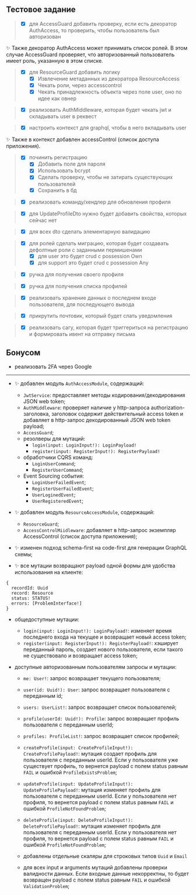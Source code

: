 ## Тестовое задание

> - [x] для AccessGuard добавить проверку, если есть декоратор AuthAccess, то проверить, чтобы пользователь был авторизован

:sparkles: Также декоратор AuthAccess может принимать список ролей. В этом случае AccessGuard проверяет, что авторизованный пользователь имеет роль, указанную в этом списке.

> - [x] для ResourceGuard добавить логику
>   - [x] Извлечение метаданных из декоратора ResourceAccess
>   - [x] Чекать роли, через accesscontrol
>   - [x] Чекать принадлежность объекта через поле user, оно по идее как овнер

> - [x] реализовать AuthMiddleware, которая будет чекать jwt и складывать user в реквест

> - [x] настроить контекст для graphql, чтобы в него вкладывать user

:sparkles: Также в контекст добавлен accessControl (список доступа приложения).


> - [x] починить регистрацию
>   - [x] Добавить поле для пароля
>   - [x] Использовать bcrypt
>   - [x] Сделать проверку, чтобы не затирать существующих пользователей
>   - [x] Сохранить в бд

> - [x] реализовать команду/хендлер для обновления профиля

> - [x] для UpdateProfileDto нужно будет добавить свойства, которых сейчас нет

> - [x] для всех dto сделать элементарную валидацию

> - [x] для ролей сделать миграцию, которая будет создавать дефолтные роли с заданными пермишенами
>   - [x] для user это будет crud с possession Own
>   - [x] для support это будет crud с possession Any

> - [x] ручка для получения своего профиля

> - [x] ручка для получения списка профилей

> - [x] реализовать хранение данных о последнем входе пользователя, для последующего вывода

> - [x] прикрутить почтовик, который будет слать уведомления

> - [x] реализовать сагу, которая будет триггериться на регистрацию и формировать ивент на отправку письма

## Бонусом

- реализовать 2FA через Google

---

- :sparkles: добавлен модуль `AuthAccessModule`, содержащий:

  - `JwtService`: предоставляет методы кодирования/декодирования JSON web token;
  - `AuthMiddleware`: проверяет наличие у http-запроса authorization-заголовка, заголовок содержит действительный access token и добавляет в http-запрос декодированный JSON web token payload;
  - `AccessGuard`;
  - резолверы для мутаций:
    - `login(input: LoginInput!): LoginPayload!`
    - `register(input: RegisterInput!): RegisterPayload!`
  - обработчики CQRS команд:
    - `LoginUserCommand`;
    - `RegisterUserCommand`;
  - Event Sourcing события:
    - `LoginUserFailedEvent`;
    - `RegisterUserFailedEvent`;
    - `UserLoginedEvent`;
    - `UserRegisteredEvent`;

- :sparkles: добавлен модуль `ResourceAccessModule`, содержащий:

  - `ResourceGuard`;
  - `AccessControlMiidleware`: добавляет в http-запрос экземпляр AccessControl (список доступа приложения);

- :sparkles: изменен подход schema-first на code-first для генерации GraphQL схемы;
- :sparkles: все мутации возвращают payload одной формы для удобства использования на клиенте:

```
{
  recordId: Uuid
  record: Resource
  status: STATUS!
  errors: [ProblemInterface!]
}
```

- общедоступные мутации:

  - `login(input: LoginInput!): LoginPayload!`: изменяет время последнего входа на текущее и возвращает новый access token;
  - `register(input: RegisterInput!): RegisterPayload!`: хэширует переданный пароль, создает нового пользователя, если такого не существовало и возвращает access token;

- доступные авторизованным пользователям запросы и мутации:

  - `me: User!`: запрос возвращает текущего пользователя;
  - `user(id: Uuid!): User`: запрос возвращает пользователя с переданным id;
  - `users: UserList!`: запрос возвращает список пользователей;
  - `profile(userId: Uuid!): Profile`: запрос возвращает профиль пользователя с переданным userId;
  - `profiles: ProfileList!`: запрос возвращает список профилей;
  - `createProfile(input: CreateProfileInput!): CreateProfilePayload!`: мутация создает профиль для пользователя с переданным userId. Если у пользователя уже существует профиль, то вернется payload c полем status равным `FAIL` и ошибкой `ProfileExistsProblem`;
  - `updateProfile(input: UpdateProfileInput!): UpdateProfilePayload!`: мутация изменяет профиль для пользователя с переданным userId. Если у пользователя нет профиля, то вернется payload c полем status равным `FAIL` и ошибкой `ProfileNotFoundProblem`;
  - `deleteProfile(input: DeleteProfileInput!): DeleteProfilePayload!`: мутация изменяет профиль для пользователя с переданным userId. Если у пользователя нет профиля, то вернется payload c полем status равным `FAIL` и ошибкой `ProfileNotFoundProblem`;

  - добавлены отдельные скаляры для строковых типов `Uuid` и `Email`
  - для всех input и arguments мутаций добавлены проверки валидности данных. Если входные данные некорректны, то будет возвращен payload c полем status равным `FAIL` и ошибкой `ValidationProblem`;
